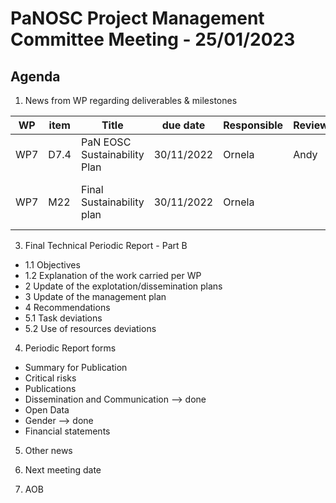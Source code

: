 PaNOSC Project Management Committee Meeting - 25/01/2023
=========================================================

Agenda
------	

1. News from WP regarding deliverables & milestones

|  WP  | item |    Title    | due date | Responsible | Reviewer | Status |
| ---- | ---- | ----------- | -------- | -------- | -------- | -------|
| WP7  | D7.4 | PaN EOSC Sustainability Plan | 30/11/2022 | Ornela | Andy |  pending |
| WP7  | M22  | Final Sustainability plan | 30/11/2022 | Ornela |  |  depends on the above report |
 
3. Final Technical Periodic Report - Part B

* 1.1 Objectives
* 1.2 Explanation of the work carried per WP
* 2 Update of the explotation/dissemination plans
* 3 Update of the management plan
* 4 Recommendations
* 5.1 Task deviations
* 5.2 Use of resources deviations

4. Periodic Report forms
* Summary for Publication
* Critical risks 
* Publications
* Dissemination and Communication --> done
* Open Data
* Gender --> done
* Financial statements

5. Other news 

6. Next meeting date

7. AOB
